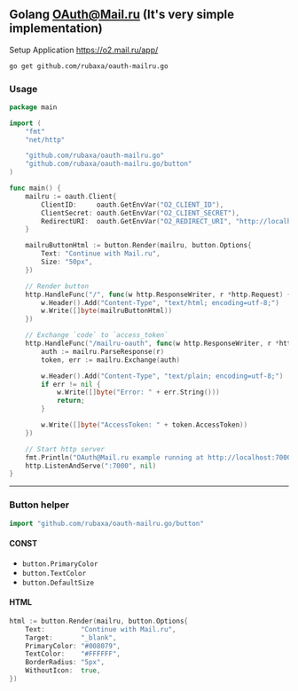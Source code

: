 Golang OAuth@Mail.ru (It's very simple implementation)
--------------------
Setup Application https://o2.mail.ru/app/

```sh
go get github.com/rubaxa/oauth-mailru.go
```

### Usage

```go
package main

import (
	"fmt"
	"net/http"

	"github.com/rubaxa/oauth-mailru.go"
	"github.com/rubaxa/oauth-mailru.go/button"
)

func main() {
	mailru := oauth.Client{
		ClientID:     oauth.GetEnvVar("O2_CLIENT_ID"),
		ClientSecret: oauth.GetEnvVar("O2_CLIENT_SECRET"),
		RedirectURI:  oauth.GetEnvVar("O2_REDIRECT_URI", "http://localhost:7000/mailru-oauth"),
	}

	mailruButtonHtml := button.Render(mailru, button.Options{
		Text: "Continue with Mail.ru",
		Size: "50px",
	})

	// Render button
	http.HandleFunc("/", func(w http.ResponseWriter, r *http.Request) {
		w.Header().Add("Content-Type", "text/html; encoding=utf-8;")
		w.Write([]byte(mailruButtonHtml))
	})

	// Exchange `code` to `access_token`
	http.HandleFunc("/mailru-oauth", func(w http.ResponseWriter, r *http.Request) {
		auth := mailru.ParseResponse(r)
		token, err := mailru.Exchange(auth)

		w.Header().Add("Content-Type", "text/plain; encoding=utf-8;")
		if err != nil {
			w.Write([]byte("Error: " + err.String()))
			return;
		}

		w.Write([]byte("AccessToken: " + token.AccessToken))
	})

	// Start http server
	fmt.Println("OAuth@Mail.ru example running at http://localhost:7000/")
	http.ListenAndServe(":7000", nil)
}
```


---

### Button helper

```go
import "github.com/rubaxa/oauth-mailru.go/button"
```

#### CONST

 - `button.PrimaryColor`
 - `button.TextColor`
 - `button.DefaultSize`

#### HTML

```go
html := button.Render(mailru, button.Options{
	Text:         "Continue with Mail.ru",
	Target:       "_blank",
	PrimaryColor: "#008079",
	TextColor:    "#FFFFFF",
	BorderRadius: "5px",
	WithoutIcon:  true,
})
```
